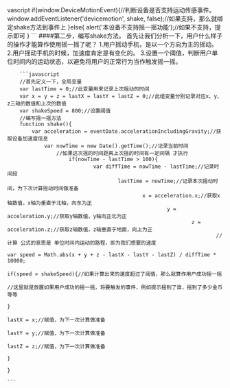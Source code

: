 vascript
if(window.DeviceMotionEvent){//判断设备是否支持运动传感事件。
        window.addEventListener('devicemotion', shake, false);//如果支持，那么就绑定shake方法到事件上
	}else{
	        alert('本设备不支持摇一摇功能’);//如果不支持，提示即可
		}
		```
		####第二步，编写shake方法。
		首先让我们分析一下，用户什么样子的操作才能算作使用摇一摇了呢？
		1.用户摇动手机，是以一个方向为主的摇动。
		2.用户摇动手机的时候，加速度肯定是有变化的。
		3.设置一个阈值，判断用户单位时间内的运动状态，以避免将用户的正常行为当作触发摇一摇。

		```javascript
		//首先定义一下，全局变量
		var lastTime = 0;//此变量用来记录上次摇动的时间
		var x = y = z = lastX = lastY = lastZ = 0;//此组变量分别记录对应x、y、z三轴的数值和上次的数值
		var shakeSpeed = 800;//设置阈值
		//编写摇一摇方法
		function shake(){
			var acceleration = eventDate.accelerationIncludingGravity;//获取设备加速度信息
				var nowTime = new Date().getTime();//记录当前时间
					//如果这次摇的时间距离上次摇的时间有一定间隔 才执行
						if(nowTime - lastTime > 100){
								var diffTime = nowTime - lastTime;//记录时间段
										lastTime = nowTime;//记录本次摇动时间，为下次计算摇动时间做准备
												x = acceleration.x;//获取x轴数值，x轴为垂直于北轴，向东为正
														y = acceleration.y;//获取y轴数值，y轴向正北为正
																z = acceleration.z;//获取z轴数值，z轴垂直于地面，向上为正
																		//计算 公式的意思是 单位时间内运动的路程，即为我们想要的速度
																				var speed = Math.abs(x + y + z - lastX - lastY - lastZ) / diffTime * 10000;
																						if(speed > shakeSpeed){//如果计算出来的速度超过了阈值，那么就算作用户成功摇一摇
																										//这里就是放置如果用户成功的摇一摇，将要触发的事件，例如提示摇到了谁，摇到了多少金币等等
																												}
																														lastX = x;//赋值，为下一次计算做准备
																																lastY = y;//赋值，为下一次计算做准备
																																		lastZ = z;//赋值，为下一次计算做准备
																																			}
																																			}
																																			```
